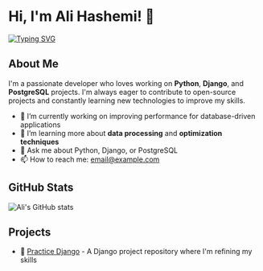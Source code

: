 <!--
**hashemialii/hashemialii** is a ✨ _special_ ✨ repository because its `README.md` (this file) appears on your GitHub profile.

Here are some ideas to get you started:

- 🔭 I’m currently working on ...
- 🌱 I’m currently learning ...
- 👯 I’m looking to collaborate on ...
- 🤔 I’m looking for help with ...
- 💬 Ask me about ...
- 📫 How to reach me: ...
- 😄 Pronouns: ...
- ⚡ Fun fact: ...
-->


# Hi, I'm Ali Hashemi! 👋

[![Typing SVG](https://readme-typing-svg.demolab.com?font=Fira+Code&size=24&pause=1000&color=2196F3&center=true&vCenter=true&width=600&lines=Python+%7C+Django+%7C+PostgreSQL+Developer;Open+Source+Enthusiast;Lifelong+Learner+%26+Problem+Solver)](https://git.io/typing-svg)

## About Me

I'm a passionate developer who loves working on **Python**, **Django**, and **PostgreSQL** projects. I'm always eager to contribute to open-source projects and constantly learning new technologies to improve my skills.

- 🔭 I’m currently working on improving performance for database-driven applications
- 🌱 I’m learning more about **data processing** and **optimization techniques**
- 💬 Ask me about Python, Django, or PostgreSQL
- 📫 How to reach me: [email@example.com](mailto:email@example.com)

## GitHub Stats

![Ali's GitHub stats](https://github-readme-stats.vercel.app/api?username=hashemialii&show_icons=true&theme=radical)

## Projects

- 🔧 [Practice Django](https://github.com/hashemialii/practice_django) - A Django project repository where I'm refining my skills
